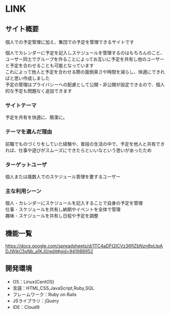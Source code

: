 # LINK

## サイト概要
個人での予定管理に加え、集団での予定を管理できるサイトです


個人でカレンダーに予定を記入しスケジュールを管理するのはもちろんのこと、ユーザー同士でグループを作ることによってお互いに予定を共有し他のユーザーと予定を合わせることも可能となっています  
これによって他人と予定を合わせる際の面倒臭さや時間を減らし、快適にできればと思い作成しました  
予定の管理はプライバシーへの配慮として公開・非公開が設定できるので、個人的な予定も問題なく追加できます

### サイトテーマ
予定を共有を快適に、簡潔に。

### テーマを選んだ理由
前職でものづくりをしていた経験や、普段の生活の中で、予定を他人と共有できれば、仕事や遊びがスムーズにできたらといいなという思いがあったため

### ターゲットユーザ
個人または複数人でのスケジュール管理を要するユーザー

### 主な利用シーン
個人 - カレンダーにスケジュールを記入することで自身の予定を管理  
仕事 - スケジュールを共有し納期やイベントを全体で管理  
趣味 - スケジュールを共有し日程や予定を調整

## 機能一覧
https://docs.google.com/spreadsheets/d/1TC4aDFt2lCVz36flZbNzn8pLtpADJWikC5sNb_a1KJ0/edit#gid=941988952

## 開発環境
- OS：Linux(CentOS)
- 言語：HTML,CSS,JavaScript,Ruby,SQL
- フレームワーク：Ruby on Rails
- JSライブラリ：jQuery
- IDE：Cloud9
